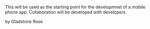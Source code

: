 This will be used as the starting point for the developmnet of a mobile phone app.
Collaboration will be developed with developers.

by Gladstone Rose
